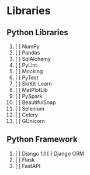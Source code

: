 # Libraries

## Python Libraries

01. [ ] NumPy
02. [ ] Pandas
03. [ ] SqlAlchemy
04. [ ] PyLint
05. [ ] Mocking
06. [ ] PyTest
07. [ ] SkiKit-Learn
08. [ ] MatPlotLib
09. [ ] PySpark
10. [ ] BeautifulSoap
11. [ ] Selenium
12. [ ] Celery
13. [ ] GUnicorn

## Python Framework

01. [ ] Django
    1.1 [ ] Django ORM
1. [ ] Flask
1. [ ] FastAPI
